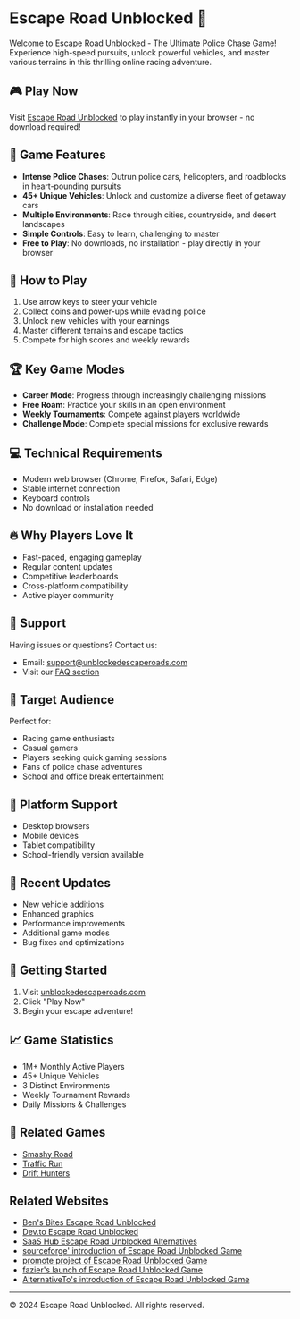 # Escape Road Unblocked 🚗

Welcome to Escape Road Unblocked - The Ultimate Police Chase Game! Experience high-speed pursuits, unlock powerful vehicles, and master various terrains in this thrilling online racing adventure.

## 🎮 Play Now

Visit [Escape Road Unblocked](https://unblockedescaperoads.com) to play instantly in your browser - no download required!

## 🌟 Game Features

- **Intense Police Chases**: Outrun police cars, helicopters, and roadblocks in heart-pounding pursuits
- **45+ Unique Vehicles**: Unlock and customize a diverse fleet of getaway cars
- **Multiple Environments**: Race through cities, countryside, and desert landscapes
- **Simple Controls**: Easy to learn, challenging to master
- **Free to Play**: No downloads, no installation - play directly in your browser

## 🎯 How to Play

1. Use arrow keys to steer your vehicle
2. Collect coins and power-ups while evading police
3. Unlock new vehicles with your earnings
4. Master different terrains and escape tactics
5. Compete for high scores and weekly rewards

## 🏆 Key Game Modes

- **Career Mode**: Progress through increasingly challenging missions
- **Free Roam**: Practice your skills in an open environment
- **Weekly Tournaments**: Compete against players worldwide
- **Challenge Mode**: Complete special missions for exclusive rewards

## 💻 Technical Requirements

- Modern web browser (Chrome, Firefox, Safari, Edge)
- Stable internet connection
- Keyboard controls
- No download or installation needed

## 🔥 Why Players Love It

- Fast-paced, engaging gameplay
- Regular content updates
- Competitive leaderboards
- Cross-platform compatibility
- Active player community

## 🤝 Support

Having issues or questions? Contact us:
- Email: support@unblockedescaperoads.com
- Visit our [FAQ section](https://unblockedescaperoads.com/#faq)

## 🎯 Target Audience

Perfect for:
- Racing game enthusiasts
- Casual gamers
- Players seeking quick gaming sessions
- Fans of police chase adventures
- School and office break entertainment

## 📱 Platform Support

- Desktop browsers
- Mobile devices
- Tablet compatibility
- School-friendly version available

## 🔄 Recent Updates

- New vehicle additions
- Enhanced graphics
- Performance improvements
- Additional game modes
- Bug fixes and optimizations

## 🏁 Getting Started

1. Visit [unblockedescaperoads.com](https://unblockedescaperoads.com)
2. Click "Play Now"
3. Begin your escape adventure!

## 📈 Game Statistics

- 1M+ Monthly Active Players
- 45+ Unique Vehicles
- 3 Distinct Environments
- Weekly Tournament Rewards
- Daily Missions & Challenges

## 🔗 Related Games

- [Smashy Road](https://smashyroad.io)
- [Traffic Run](https://watchdocumentaries.com/highway-traffic-game/)
- [Drift Hunters](https://watchdocumentaries.com/drift-hunters-game/)


## Related Websites
- [Ben's Bites Escape Road Unblocked](https://news.bensbites.com/posts/29883-escape-road-unblocked-free-online-police-chase-game)
- [Dev.to Escape Road Unblocked](https://dev.to/_ab56e9bbfaff3a478352a/escape-road-unblocked-a-browser-based-police-chase-game-with-nextjs-14-2im6)
- [SaaS Hub Escape Road Unblocked Alternatives](https://www.saashub.com/escape-road-unblocked-alternatives)
- [sourceforge' introduction of Escape Road Unblocked Game](https://sourceforge.net/projects/escape-html/)
- [promote project of Escape Road Unblocked Game](https://www.promoteproject.com/startup/175565/escape-road-unblocked-game)
- [fazier's launch of Escape Road Unblocked Game](https://fazier.com/launches/escape-road-unblocked-game)
- [AlternativeTo's introduction of Escape Road Unblocked Game](https://alternativeto.net/software/escape-road-unblocked-game/)

---

© 2024 Escape Road Unblocked. All rights reserved. 
